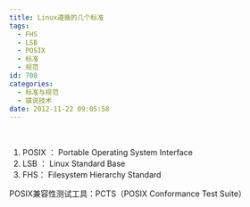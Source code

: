 ```yaml
---
title: Linux遵循的几个标准
tags:
  - FHS
  - LSB
  - POSIX
  - 标准
  - 规范
id: 708
categories:
  - 标准与规范
  - 猿说技术
date: 2012-11-22 09:05:58
---
```


&nbsp;

1.  POSIX ： Portable Operating System Interface
2.  LSB ： Linux Standard Base
3.  FHS： Filesystem Hierarchy Standard
&nbsp;

POSIX兼容性测试工具：PCTS（POSIX Conformance Test Suite）

&nbsp;